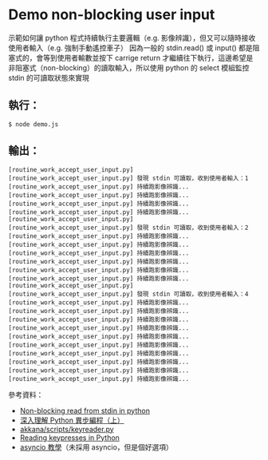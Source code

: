 # Demo non-blocking user input

示範如何讓 python 程式持續執行主要邏輯（e.g. 影像辨識），但又可以隨時接收使用者輸入（e.g. 強制手動遙控車子）
因為一般的 stdin.read() 或 input() 都是阻塞式的，會等到使用者輸數並按下 carrige return 才繼續往下執行，這邊希望是非阻塞式（non-blocking）的讀取輸入，所以使用 python 的 select 模組監控 stdin 的可讀取狀態來實現

## 執行：

```
$ node demo.js
```

## 輸出：

```
[routine_work_accept_user_input.py]
[routine_work_accept_user_input.py] 發現 stdin 可讀取，收到使用者輸入：1
[routine_work_accept_user_input.py] 持續跑影像辨識...
[routine_work_accept_user_input.py] 持續跑影像辨識...
[routine_work_accept_user_input.py] 持續跑影像辨識...
[routine_work_accept_user_input.py] 持續跑影像辨識...
[routine_work_accept_user_input.py]
[routine_work_accept_user_input.py] 發現 stdin 可讀取，收到使用者輸入：2
[routine_work_accept_user_input.py] 持續跑影像辨識...
[routine_work_accept_user_input.py] 持續跑影像辨識...
[routine_work_accept_user_input.py] 持續跑影像辨識...
[routine_work_accept_user_input.py] 持續跑影像辨識...
[routine_work_accept_user_input.py] 持續跑影像辨識...
[routine_work_accept_user_input.py] 持續跑影像辨識...
[routine_work_accept_user_input.py]
[routine_work_accept_user_input.py] 發現 stdin 可讀取，收到使用者輸入：4
[routine_work_accept_user_input.py] 持續跑影像辨識...
[routine_work_accept_user_input.py] 持續跑影像辨識...
[routine_work_accept_user_input.py] 持續跑影像辨識...
[routine_work_accept_user_input.py] 持續跑影像辨識...
[routine_work_accept_user_input.py] 持續跑影像辨識...
[routine_work_accept_user_input.py] 持續跑影像辨識...
[routine_work_accept_user_input.py] 持續跑影像辨識...
[routine_work_accept_user_input.py] 持續跑影像辨識...
[routine_work_accept_user_input.py] 持續跑影像辨識...
[routine_work_accept_user_input.py] 持續跑影像辨識...
```

參考資料：

- [Non-blocking read from stdin in python](https://repolinux.wordpress.com/2012/10/09/non-blocking-read-from-stdin-in-python/)
- [深入理解 Python 異步編程（上）](http://aju.space/2017/07/31/Drive-into-python-asyncio-programming-part-1.html)
- [akkana/scripts/keyreader.py](https://github.com/akkana/scripts/blob/master/keyreader.py)
- [Reading keypresses in Python](shallowsky.com/blog/programming/python-read-characters.html)
- [asyncio 教學](https://morvanzhou.github.io/tutorials/data-manipulation/scraping/4-02-asyncio/)（未採用 asyncio，但是個好選項）

